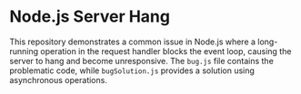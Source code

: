 # Node.js Server Hang

This repository demonstrates a common issue in Node.js where a long-running operation in the request handler blocks the event loop, causing the server to hang and become unresponsive.  The `bug.js` file contains the problematic code, while `bugSolution.js` provides a solution using asynchronous operations.